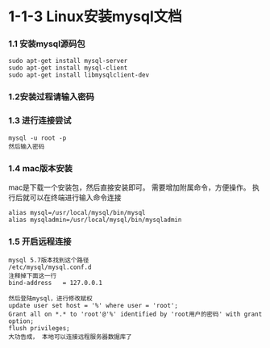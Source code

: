#   1-1-3  Linux安装mysql文档

###  1.1  安装mysql源码包

```
sudo apt-get install mysql-server
sudo apt-get install mysql-client
sudo apt-get install libmysqlclient-dev
```
###   1.2安装过程请输入密码 

###  1.3  进行连接尝试
```
mysql -u root -p
然后输入密码
```

###  1.4 mac版本安装
mac是下载一个安装包，然后直接安装即可。
需要增加附属命令，方便操作。
执行后就可以在终端进行输入命令连接

```
alias mysql=/usr/local/mysql/bin/mysql
alias mysqladmin=/usr/local/mysql/bin/mysqladmin
```

###  1.5 开启远程连接

```
mysql 5.7版本找到这个路径
/etc/mysql/mysql.conf.d
注释掉下面这一行
bind-address   = 127.0.0.1

然后登陆mysql，进行修改赋权
update user set host = '%' where user = 'root'; 
Grant all on *.* to 'root'@'%' identified by 'root用户的密码' with grant option;
flush privileges;
大功告成， 本地可以连接远程服务器数据库了
```